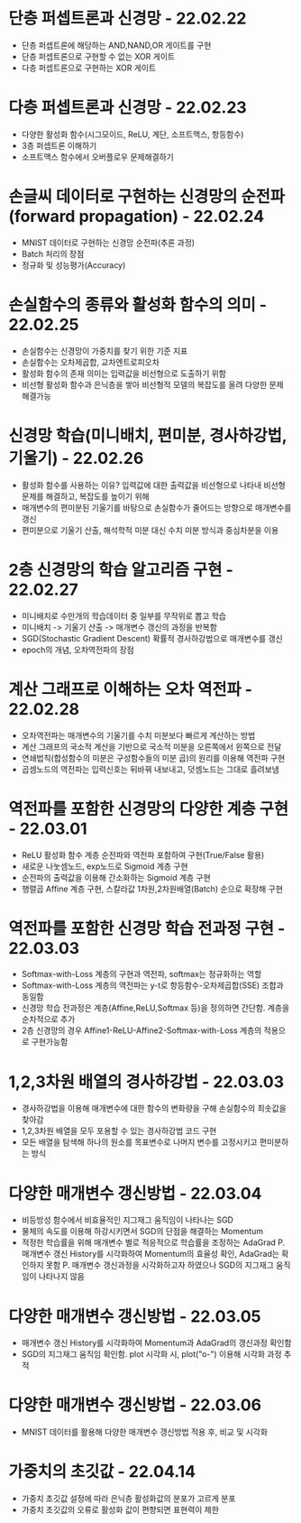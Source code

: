 # 단층 퍼셉트론과 신경망 - 22.02.22
- 단층 퍼셉트론에 해당하는 AND,NAND,OR 게이트를 구현
- 단층 퍼셉트론으로 구현할 수 없는 XOR 게이트
- 다층 퍼셉트론으로 구현하는 XOR 게이트

# 다층 퍼셉트론과 신경망 - 22.02.23
- 다양한 활성화 함수(시그모이드, ReLU, 계단, 소프트맥스, 항등함수)
- 3층 퍼셉트론 이해하기
- 소프트맥스 함수에서 오버플로우 문제해결하기

# 손글씨 데이터로 구현하는 신경망의 순전파(forward propagation) - 22.02.24
- MNIST 데이터로 구현하는 신경망 순전파(추론 과정)
- Batch 처리의 장점
- 정규화 및 성능평가(Accuracy)

# 손실함수의 종류와 활성화 함수의 의미 - 22.02.25
- 손실함수는 신경망이 가중치를 찾기 위한 기준 지표
- 손실함수는 오차제곱합, 교차엔트로피오차
- 활성화 함수의 존재 의미는 입력값을 비선형으로 도출하기 위함
- 비선형 활성화 함수과 은닉층을 쌓아 비선형적 모델의 복잡도를 올려 다양한 문제 해결가능

# 신경망 학습(미니배치, 편미분, 경사하강법, 기울기) - 22.02.26
- 활성화 함수를 사용하는 이유? 입력값에 대한 출력값을 비선형으로 나타내 비선형 문제를 해결하고, 복잡도를 높이기 위해
- 매개변수의 편미분된 기울기를 바탕으로 손실함수가 줄어드는 방향으로 매개변수를 갱신
- 편미분으로 기울기 산출, 해석학적 미분 대신 수치 미분 방식과 중심차분을 이용

# 2층 신경망의 학습 알고리즘 구현 - 22.02.27
- 미니배치로 수만개의 학습데이터 중 일부를 무작위로 뽑고 학습
- 미니배치 -> 기울기 산출 -> 매개변수 갱신의 과정을 반복함
- SGD(Stochastic Gradient Descent) 확률적 경사하강법으로 매개변수를 갱신
- epoch의 개념, 오차역전파의 장점

# 계산 그래프로 이해하는 오차 역전파 - 22.02.28
- 오차역전파는 매개변수의 기울기를 수치 미분보다 빠르게 계산하는 방법
- 계산 그래프의 국소적 계산을 기반으로 국소적 미분을 오른쪽에서 왼쪽으로 전달
- 연쇄법칙(합성함수의 미분은 구성함수들의 미분 곱)의 원리를 이용해 역전파 구현
- 곱셈노드의 역전파는 입력신호는 뒤바꿔 내보내고, 덧셈노드는 그대로 흘려보냄

# 역전파를 포함한 신경망의 다양한 계층 구현 - 22.03.01
- ReLU 활성화 함수 계층 순전파와 역전파 포함하여 구현(True/False 활용)
- 새로운 나눗셈노드, exp노드로 Sigmoid 계층 구현
- 순전파의 출력값을 이용해 간소화하는 Sigmoid 계층 구현
- 행렬곱 Affine 계층 구현, 스칼라값 1차원,2차원배열(Batch) 순으로 확장해 구현

# 역전파를 포함한 신경망 학습 전과정 구현 - 22.03.03
- Softmax-with-Loss 계층의 구현과 역전파, softmax는 정규화하는 역할
- Softmax-with-Loss 계층의 역전파는 y-t로 항등함수-오차제곱합(SSE) 조합과 동일함
- 신경망 학습 전과정은 계층(Affine,ReLU,Softmax 등)을 정의하면 간단함. 계층을 순차적으로 추가
- 2층 신경망의 경우 Affine1-ReLU-Affine2-Softmax-with-Loss 계층의 적용으로 구현가능함

# 1,2,3차원 배열의 경사하강법 - 22.03.03
- 경사하강법을 이용해 매개변수에 대한 함수의 변화량을 구해 손실함수의 최솟값을 찾아감
- 1,2,3차원 배열을 모두 포용할 수 있는 경사하강법 코드 구현
- 모든 배열을 탐색해 하나의 원소를 목표변수로 나머지 변수를 고정시키고 편미분하는 방식

# 다양한 매개변수 갱신방법 - 22.03.04
- 비등방성 함수에서 비효율적인 지그재그 움직임이 나타나는 SGD
- 물체의 속도를 이용해 하강시키면서 SGD의 단점을 해결하는 Momentum
- 적정한 학습률을 위해 매개변수 별로 적응적으로 학습률을 조정하는 AdaGrad
P. 매개변수 갱신 History를 시각화하여 Momentum의 효율성 확인, AdaGrad는 확인하지 못함
P. 매개변수 갱신과정을 시각화하고자 하였으나 SGD의 지그재그 움직임이 나타나지 않음

# 다양한 매개변수 갱신방법 - 22.03.05
- 매개변수 갱신 History를 시각화하여 Momentum과 AdaGrad의 갱신과정 확인함
- SGD의 지그재그 움직임 확인함. plot 시각화 시, plot("o-") 이용해 시각화 과정 추적

# 다양한 매개변수 갱신방법 - 22.03.06
- MNIST 데이터를 활용해 다양한 매개변수 갱신방법 적용 후, 비교 및 시각화

# 가중치의 초깃값 - 22.04.14
- 가중치 초깃값 설정에 따라 은닉층 활성화값의 분포가 고르게 분포
- 가중치 초깃값의 오류로 활성화 값이 편향되면 표현력이 제한

